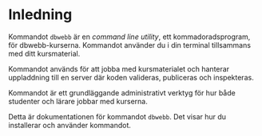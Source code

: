 Inledning
==================================

Kommandot `dbwebb` är en *command line utility*, ett kommadoradsprogram, för dbwebb-kurserna. Kommandot använder du i din terminal tillsammans med ditt kursmaterial.

Kommandot används för att jobba med kursmaterialet och hanterar uppladdning till en server där koden valideras, publiceras och inspekteras. 

Kommandot är ett grundläggande administrativt verktyg för hur både studenter och lärare jobbar med kurserna.

Detta är dokumentationen för kommandot `dbwebb`. Det visar hur du installerar och använder kommandot.
